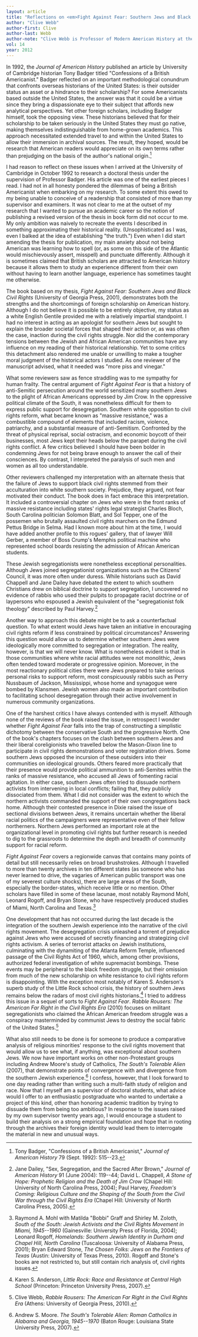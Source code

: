 ```yaml
---
layout: article
title: "Reflections on <em>Fight Against Fear: Southern Jews and Black Civil Rights</em>"
author: "Clive Webb"
author-first: Clive
author-last: Webb
author-note: "Clive Webb is Professor of Modern American History at the University of Sussex."
vol: 14
year: 2012
---
```


In 1992, the *Journal of American History* published an article by
University of Cambridge historian Tony Badger titled "Confessions of a
British Americanist." Badger reflected on an important methodological
conundrum that confronts overseas historians of the United States: is
their outsider status an asset or a hindrance to their scholarship? For
some Americanists based outside the United States, the answer was that
it could be a virtue since they bring a dispassionate eye to their
subject that affords new analytical perspectives. Yet other foreign
scholars, including Badger himself, took the opposing view. These
historians believed that for their scholarship to be taken seriously in
the United States they must go native, making themselves
indistinguishable from home-grown academics. This approach necessitated
extended travel to and within the United States to allow their immersion
in archival sources. The result, they hoped, would be research that
American readers would appreciate on its own terms rather than
prejudging on the basis of the author's national origin.[^1]

I had reason to reflect on these issues when I arrived at the University
of Cambridge in October 1992 to research a doctoral thesis under the
supervision of Professor Badger. His article was one of the earliest
pieces I read. I had not in all honesty pondered the dilemmas of being a
British Americanist when embarking on my research. To some extent this
owed to my being unable to conceive of a readership that consisted of
more than my supervisor and examiners. It was not clear to me at the
outset of my research that I wanted to pursue an academic career so the
notion of publishing a revised version of the thesis in book form did
not occur to me. My only ambition was naively to recreate the events I
described in something approximating their historical reality.
(Unsophisticated as I was, even I balked at the idea of establishing
"the truth.") Even when I did start amending the thesis for publication,
my main anxiety about not being American was learning how to spell (or,
as some on this side of the Atlantic would mischievously assert,
misspell) and punctuate differently. Although it is sometimes claimed
that British scholars are attracted to American history because it
allows them to study an experience different from their own without
having to learn another language, experience has sometimes taught me
otherwise.

The book based on my thesis, *Fight Against Fear: Southern Jews and
Black Civil Rights* (University of Georgia Press, 2001), demonstrates
both the strengths and the shortcomings of foreign scholarship on
American history. Although I do not believe it is possible to be
entirely objective, my status as a white English Gentile provided me
with a relatively impartial standpoint. I had no interest in acting as
an apologist for southern Jews but sought to explain the broader
societal forces that shaped their action or, as was often the case,
inaction during the civil rights struggle. Nor did the contemporary
tensions between the Jewish and African American communities have any
influence on my reading of their historical relationship. Yet to some
critics this detachment also rendered me unable or unwilling to make a
tougher moral judgment of the historical actors I studied. As one
reviewer of the manuscript advised, what it needed was "more piss and
vinegar."

What some reviewers saw as fence straddling was to me sympathy for human
frailty. The central argument of *Fight Against Fear* is that a history
of anti-Semitic persecution around the world sensitized many southern
Jews to the plight of African Americans oppressed by Jim Crow. In the
oppressive political climate of the South, it was nonetheless difficult
for them to express public support for desegregation. Southern white
opposition to civil rights reform, what became known as "massive
resistance," was a combustible compound of elements that included
racism, violence, patriarchy, and a substantial measure of
anti-Semitism. Confronted by the threat of physical reprisal, social
ostracism, and economic boycott of their businesses, most Jews kept
their heads below the parapet during the civil rights conflict. A few
critics believed I should have been bolder in condemning Jews for not
being brave enough to answer the call of their consciences. By contrast,
I interpreted the paralysis of such men and women as all too
understandable.

Other reviewers challenged my interpretation with an alternate thesis
that the failure of Jews to support black civil rights stemmed from
their acculturation into white southern society. Prejudice, they argued,
not fear motivated their conduct. The book does in fact embrace this
interpretation. It included a controversial chapter on Jews who were in
the front ranks of massive resistance including states' rights legal
strategist Charles Bloch, South Carolina politician Solomon Blatt, and
Sol Tepper, one of the possemen who brutally assaulted civil rights
marchers on the Edmund Pettus Bridge in Selma. Had I known more about
him at the time, I would have added another profile to this rogues'
gallery, that of lawyer Will Gerber, a member of Boss Crump's Memphis
political machine who represented school boards resisting the admission
of African American students.

These Jewish segregationists were nonetheless exceptional personalities.
Although Jews joined segregationist organizations such as the Citizens'
Council, it was more often under duress. While historians such as David
Chappell and Jane Dailey have debated the extent to which southern
Christians drew on biblical doctrine to support segregation, I uncovered
no evidence of rabbis who used their pulpits to propagate racist
doctrine or of laypersons who espoused a Jewish equivalent of the
"segregationist folk theology" described by Paul Harvey.[^2]

Another way to approach this debate might be to ask a counterfactual
question. To what extent would Jews have taken an initiative in
encouraging civil rights reform if less constrained by political
circumstances? Answering this question would allow us to determine
whether southern Jews were ideologically more committed to segregation
or integration. The reality, however, is that we will never know. What
is nonetheless evident is that in those communities where white racial
attitudes were not monolithic, Jews often tended toward moderate or
progressive opinion. Moreover, in the most reactionary political cities
there were Jews prepared to take serious personal risks to support
reform, most conspicuously rabbis such as Perry Nussbaum of Jackson,
Mississippi, whose home and synagogue were bombed by Klansmen. Jewish
women also made an important contribution to facilitating school
desegregation through their active involvement in numerous community
organizations.

One of the harshest critics I have always contended with is myself.
Although none of the reviews of the book raised the issue, in retrospect
I wonder whether *Fight Against Fear* falls into the trap of
constructing a simplistic dichotomy between the conservative South and
the progressive North. One of the book's chapters focuses on the clash
between southern Jews and their liberal coreligionists who travelled
below the Mason-Dixon line to participate in civil rights demonstrations
and voter registration drives. Some southern Jews opposed the incursion
of these outsiders into their communities on ideological grounds. Others
feared more practically that their presence would provide political
ammunition to anti-Semites within the ranks of massive resistance, who
accused all Jews of fomenting racial agitation. In either case, southern
Jews often tried to dissuade northern activists from intervening in
local conflicts; failing that, they publicly dissociated from them. What
I did not consider was the extent to which the northern activists
commanded the support of their own congregations back home. Although
their contested presence in Dixie raised the issue of sectional
divisions between Jews, it remains uncertain whether the liberal racial
politics of the campaigners were representative even of their fellow
northerners. Northern Jews performed an important role at the
organizational level in promoting civil rights but further research is
needed to dig to the grassroots to determine the depth and breadth of
community support for racial reform.

*Fight Against Fear* covers a regionwide canvas that contains many
points of detail but still necessarily relies on broad brushstrokes.
Although I travelled to more than twenty archives in ten different
states (as someone who has never learned to drive, the vagaries of
American public transport was one of my severest culture shocks), there
are large areas of the South, especially the border-states, which
receive little or no mention. Other scholars have filled in some of
these lacunae, most notably Raymond Mohl, Leonard Rogoff, and Bryan
Stone, who have respectively produced studies of Miami, North Carolina
and Texas.[^3]

One development that has not occurred during the last decade is the
integration of the southern Jewish experience into the narrative of the
civil rights movement. The desegregation crisis unleashed a torrent of
prejudice against Jews who were accused of secretly financing and
strategizing civil rights activism. A series of terrorist attacks on
Jewish institutions, culminating with the dynamiting of the Atlanta
Reform Temple, influenced passage of the Civil Rights Act of 1960,
which, among other provisions, authorized federal investigation of white
supremacist bombings. These events may be peripheral to the black
freedom struggle, but their omission from much of the new scholarship on
white resistance to civil rights reform is disappointing. With the
exception most notably of Karen S. Anderson's superb study of the Little
Rock school crisis, the history of southern Jews remains below the
radars of most civil rights historians.[^4] I tried to address this
issue in a sequel of sorts to *Fight Against Fear*. *Rabble Rousers: The
American Far Right in the Civil Rights Era* (2010) focuses on militant
segregationists who claimed the African American freedom struggle was a
conspiracy masterminded by communist Jews to destroy the social fabric
of the United States.[^5]

What also still needs to be done is for someone to produce a comparative
analysis of religious minorities' response to the civil rights movement
that would allow us to see what, if anything, was exceptional about
southern Jews. We now have important works on other non-Protestant
groups including Andrew Moore's study of Catholics, *The South's
Tolerable Alien* (2007), that demonstrate points of convergence with and
divergence from the southern Jewish experience.[^6] I confess, however,
that I look forward to one day reading rather than writing such a
multi-faith study of religion and race. Now that I myself am a
supervisor of doctoral students, what advice would I offer to an
enthusiastic postgraduate who wanted to undertake a project of this
kind, other than honoring academic tradition by trying to dissuade them
from being too ambitious? In response to the issues raised by my own
supervisor twenty years ago, I would encourage a student to build their
analysis on a strong empirical foundation and hope that in rooting
through the archives their foreign identity would lead them to
interrogate the material in new and unusual ways.

[^1]: Tony Badger, "Confessions of a British Americanist," *Journal of
    American History* 79 (Sept. 1992): 515--23.

[^2]: Jane Dailey, "Sex, Segregation, and the Sacred After Brown,"
    *Journal of American History* 91 (June 2004): 119--44; David L.
    Chappell, *A Stone of Hope: Prophetic Religion and the Death of Jim
    Crow* (Chapel Hill: University of North Carolina Press, 2004); Paul
    Harvey, *Freedom's Coming: Religious Culture and the Shaping of the
    South from the Civil War through the Civil Rights Era* (Chapel Hill:
    University of North Carolina Press, 2005).

[^3]: Raymond A. Mohl with Matilda "Bobbi" Graff and Shirley M. Zoloth,
    *South of the South: Jewish Activists and the Civil Rights Movement
    in Miami, 1945--1960* (Gainesville: University Press of Florida,
    2004); Leonard Rogoff, *Homelands: Southern Jewish Identity in Durham
    and Chapel Hill, North Carolina* (Tuscaloosa: University of Alabama
    Press, 2001); Bryan Edward Stone, *The Chosen Folks: Jews on the
    Frontiers of Texas* (Austin: University of Texas Press, 2010). Rogoff
    and Stone's books are not restricted to, but still contain rich
    analysis of, civil rights issues.

[^4]: Karen S. Anderson, *Little Rock: Race and Resistance at Central
    High School* (Princeton: Princeton University Press, 2007).

[^5]: Clive Webb, *Rabble Rousers: The American Far Right in the Civil
    Rights Era* (Athens: University of Georgia Press, 2010).

[^6]: Andrew S. Moore. *The South's Tolerable Alien: Roman Catholics in
    Alabama and Georgia, 1945--1970* (Baton Rouge: Louisiana State
    University Press, 2007).
